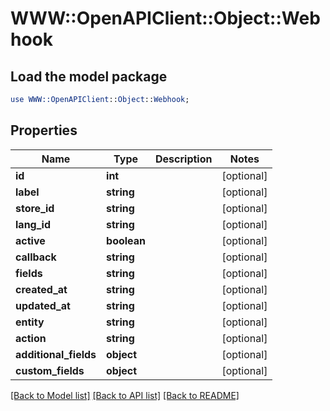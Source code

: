 # WWW::OpenAPIClient::Object::Webhook

## Load the model package
```perl
use WWW::OpenAPIClient::Object::Webhook;
```

## Properties
Name | Type | Description | Notes
------------ | ------------- | ------------- | -------------
**id** | **int** |  | [optional] 
**label** | **string** |  | [optional] 
**store_id** | **string** |  | [optional] 
**lang_id** | **string** |  | [optional] 
**active** | **boolean** |  | [optional] 
**callback** | **string** |  | [optional] 
**fields** | **string** |  | [optional] 
**created_at** | **string** |  | [optional] 
**updated_at** | **string** |  | [optional] 
**entity** | **string** |  | [optional] 
**action** | **string** |  | [optional] 
**additional_fields** | **object** |  | [optional] 
**custom_fields** | **object** |  | [optional] 

[[Back to Model list]](../README.md#documentation-for-models) [[Back to API list]](../README.md#documentation-for-api-endpoints) [[Back to README]](../README.md)


